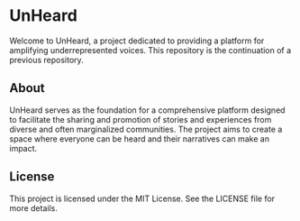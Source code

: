 # UnHeard

Welcome to UnHeard, a project dedicated to providing a platform for amplifying underrepresented voices. This repository is the continuation of a previous repository.

## About

UnHeard serves as the foundation for a comprehensive platform designed to facilitate the sharing and promotion of stories and experiences from diverse and often marginalized communities. The project aims to create a space where everyone can be heard and their narratives can make an impact.

## License

This project is licensed under the MIT License. See the LICENSE file for more details.
